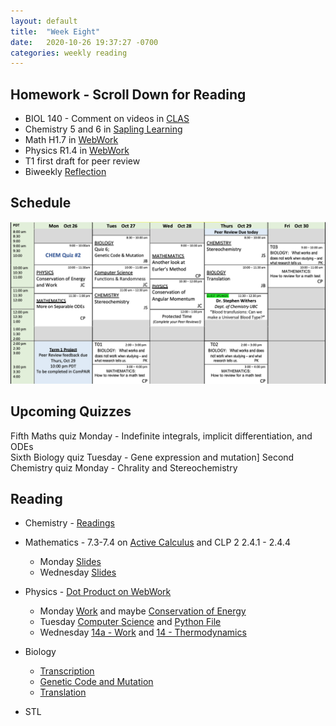```yaml
---
layout: default
title:  "Week Eight"
date:   2020-10-26 19:37:27 -0700
categories: weekly reading
---
```


## Homework - Scroll Down for Reading
- BIOL 140 - Comment on videos in [CLAS](https://clas2.arts.ubc.ca/science)
- Chemistry 5 and 6 in [Sapling Learning](https://share.vidyard.com/watch/kMbhmAvMr9BESagCxpSTGS?)
- Math H1.7 in [WebWork](https://webwork.elearning.ubc.ca/webwork2/2020W1-2_SCIE_010_001/)
- Physics R1.4 in [WebWork](https://webwork.elearning.ubc.ca/webwork2/2020W1-2_SCIE_010_001/)
- T1 first draft for peer review
- Biweekly [Reflection](https://canvas.ubc.ca/courses/62807/quizzes/263380)

## Schedule

![Week Eight Schedule](/assets/w8schedule.png)

## Upcoming Quizzes

Fifth Maths quiz Monday - Indefinite integrals, implicit differentiation, and ODEs   
Sixth Biology quiz Tuesday - Gene expression and mutation]
Second Chemistry quiz Monday - Chrality and Stereochemistry
<!-- Fourth Physics quiz Thursday - Momentum and antidifferentiation
 -->

## Reading

- Chemistry - [Readings](https://canvas.ubc.ca/courses/62920/files/9923697/download?download_frd=1)

- Mathematics - 7.3-7.4 on [Active Calculus](https://activecalculus.org/) and CLP 2 2.4.1 - 2.4.4
	- Monday [Slides](https://canvas.ubc.ca/courses/62921/files/10664474/download?wrap=1) 
	- Wednesday [Slides](https://canvas.ubc.ca/courses/62921/files/10727083/download?wrap=1)

- Physics - [Dot Product on WebWork](https://webwork.elearning.ubc.ca/webwork2/2020W1-2_SCIE_010_001/)
	- Monday [Work](https://canvas.ubc.ca/courses/62922/files/10612312/download?wrap=1) and maybe [Conservation of Energy](https://canvas.ubc.ca/courses/62922/files/10542604/download?wrap=1)
	- Tuesday [Computer Science](https://canvas.ubc.ca/courses/62922/assignments/719098?module_item_id=2514681) and [Python File](https://canvas.ubc.ca/courses/62922/files/10673809/download?wrap=1)
	- Wednesday [14a - Work](https://canvas.ubc.ca/courses/62922/files/10702378/download?wrap=1) and [14 - Thermodynamics](https://canvas.ubc.ca/courses/62922/files/10699370/download)

- Biology
	- [Transcription](https://canvas.ubc.ca/courses/62806/modules/items/1883029)
	- [Genetic Code and Mutation](https://canvas.ubc.ca/courses/62806/modules/items/1883030)
	- [Translation](https://canvas.ubc.ca/courses/62806/modules/items/1883031)

- STL